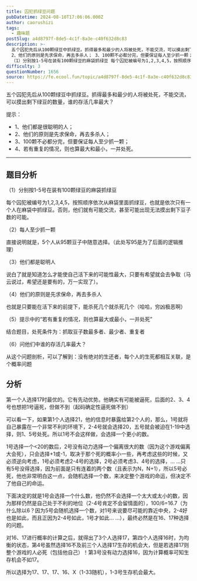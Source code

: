 ```yaml
---
title: 囚犯抓绿豆问题
pubDatetime: 2024-08-10T17:06:06.000Z
author: caorushizi
tags:
  - 趣味题
postSlug: a4d8797f-8de5-4c1f-8a3e-c40f632d8c83
description: >-
  五个囚犯先后从100颗绿豆中抓绿豆。抓得最多和最少的人将被处死，不能交流，可以摸出剩下绿豆的数量，谁的存活几率最大？ 提示： 1、他们都是很聪明的人；
  2、他们的原则是先求保命，再去多杀人； 3、100颗不必都分完，但要保证每人至少抓一颗； 4、若有重复的情况，则也算最大和最小，一并处死。 题目分析
  （1）分别按1-5号在装有100颗绿豆的麻袋抓绿豆 每个囚犯被编号为1,2,3,4,5，按照顺序依
difficulty: 3
questionNumber: 1656
source: https://fe.ecool.fun/topic/a4d8797f-8de5-4c1f-8a3e-c40f632d8c83
---
```


五个囚犯先后从100颗绿豆中抓绿豆。抓得最多和最少的人将被处死，不能交流，可以摸出剩下绿豆的数量，谁的存活几率最大？

提示：

- 1、他们都是很聪明的人；
- 2、他们的原则是先求保命，再去多杀人；
- 3、100颗不必都分完，但要保证每人至少抓一颗；
- 4、若有重复的情况，则也算最大和最小，一并处死。

---

## 题目分析

（1）分别按1-5号在装有100颗绿豆的麻袋抓绿豆

每个囚犯被编号为1,2,3,4,5，按照顺序依次从麻袋里面抓绿豆，也就是依次只有一个人在麻袋中抓绿豆。否则，他们就有可能交流，甚至可能出现无法摸出剩下豆子数的可能。

（2）每人至少抓一颗

直接说明就是，5个人从95颗豆子中随意选择。（此处写95是为了后面的逻辑推理）

（3）他们都是聪明人

说白了就是知道怎么才能使自己活下来的可能性最大，只要有希望就会去争取（马云说过，希望还是要有的，万一实现了）。

（4）他们的原则是先求保命，再去多杀人

也就是只要能在活下来的前提下，能杀死几个就杀死几个（哈哈，穷凶极恶啊）

（5）提示中的“若有重复的情况，则也算最大或最小，一并处死”

结合题目，处死条件为：抓取豆子数最多者、最少者、重复者

（6）问他们中谁的存活几率最大？

从这个问题剖析，可以了解到：没有绝对的生还者，每个人的生死都相互关联，是个概率问题

## 分析

第一个人选择17时最优的。它有先动优势。他确实有可能被逼死，后面的2、3、4号也想把1号逼死，但做不到（起码确定性逼死做不到）

可以看一下，如果第1个人选择21，他的信息时暴露给第2个人的，那么，1号就将自己暴露在一个非常不利的环境下，2-4号就会选择20，五号就会被迫在1-19中选择，则1、5号处死。所以1号不会这样做，会选择一个更小的数。

1号选择一个<20的数后，2号没有动力选择一个偏离很大的数（因为这个游戏偏离大会死），只会选择+1或-1，取决于那个死的概率小一些，再考虑这些的时候，又必须逆向考虑，1号必须考虑2-4号的选择，2号必须考虑3、4号的选择，... ...只有5号没得选择，因为前面是只有连着的两个数（且表示为N，N+1），所以5号必死，他也非常明白这一点，会随机选择一个数，来决定整个游戏的命运，但决定不了他自己的命运。

下面决定的就是1号会选择一个什么数，他仍然不会选择一个太大或太小的数，因为那样仍然是自己处于不利的地位（2-4号肯定不会留情面的），100/6=16.7（为什么除以6？因为5号会随机选择一个数，对1号来说要尽可能的靠近中央，2-4好也是如此，而且正因为2-4号如此，1号才如此... ...），最终必然是在16、17种选择的问题。

对16、17进行概率的计算之后，就得出了3个人选择17，第四个人选择16时，为均衡的状态，第4号虽然选择16不及前三个人选择17生存的机会大，但是若选择17则整个游戏的人必死（包括他自己）！第3号没有动力选择16，因为计算概率可知生存机会不如17。

所以选择为17、17、17、16、X（1-33随机），1-3号生存机会最大。
